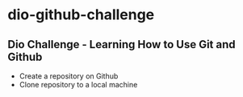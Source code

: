 # dio-github-challenge

## Dio Challenge - Learning How to Use Git and Github

- Create a repository on Github
- Clone repository to a local machine


